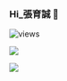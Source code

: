 ### Hi_張育誠 👋



![views](https://img.shields.io/github/watchers/joohnny/1000?style=social)

![](https://komarev.com/ghpvc/?username=joohnny3)

<div align="left" height="160">
	<img src="https://github-readme-stats.vercel.app/api?username=joohnny3&show_icons=true">
</div>



<!--
**joohnny3/joohnny3** is a ✨ _special_ ✨ repository because its `README.md` (this file) appears on your GitHub profile.




Here are some ideas to get you started:

- 🔭 I’m currently working on ...
- 🌱 I’m currently learning ...
- 👯 I’m looking to collaborate on ...
- 🤔 I’m looking for help with ...
- 💬 Ask me about ...
- 📫 How to reach me: ...
- 😄 Pronouns: ...
- ⚡ Fun fact: ...
-->
